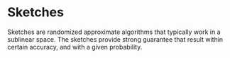 # Sketches

Sketches are randomized approximate algorithms that typically work in
a sublinear space. The sketches provide strong guarantee that result
within certain accuracy, and with a given probability.

